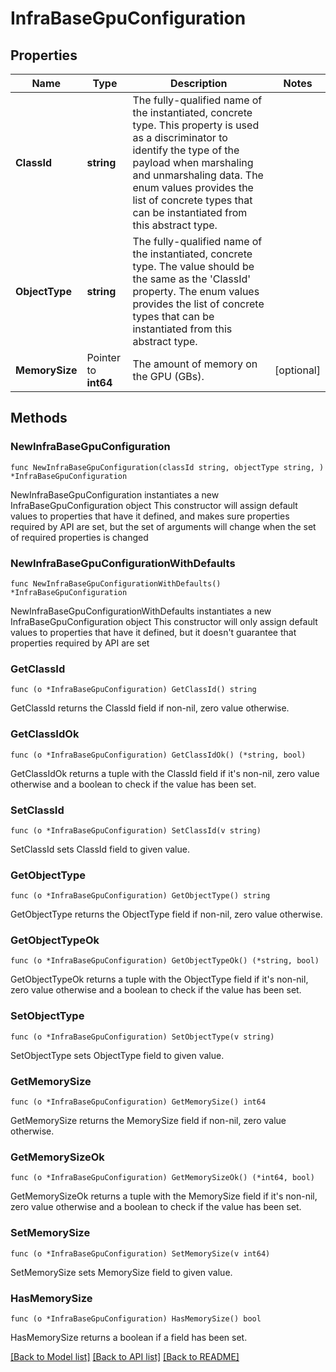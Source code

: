# InfraBaseGpuConfiguration

## Properties

Name | Type | Description | Notes
------------ | ------------- | ------------- | -------------
**ClassId** | **string** | The fully-qualified name of the instantiated, concrete type. This property is used as a discriminator to identify the type of the payload when marshaling and unmarshaling data. The enum values provides the list of concrete types that can be instantiated from this abstract type. | 
**ObjectType** | **string** | The fully-qualified name of the instantiated, concrete type. The value should be the same as the &#39;ClassId&#39; property. The enum values provides the list of concrete types that can be instantiated from this abstract type. | 
**MemorySize** | Pointer to **int64** | The amount of memory on the GPU (GBs). | [optional] 

## Methods

### NewInfraBaseGpuConfiguration

`func NewInfraBaseGpuConfiguration(classId string, objectType string, ) *InfraBaseGpuConfiguration`

NewInfraBaseGpuConfiguration instantiates a new InfraBaseGpuConfiguration object
This constructor will assign default values to properties that have it defined,
and makes sure properties required by API are set, but the set of arguments
will change when the set of required properties is changed

### NewInfraBaseGpuConfigurationWithDefaults

`func NewInfraBaseGpuConfigurationWithDefaults() *InfraBaseGpuConfiguration`

NewInfraBaseGpuConfigurationWithDefaults instantiates a new InfraBaseGpuConfiguration object
This constructor will only assign default values to properties that have it defined,
but it doesn't guarantee that properties required by API are set

### GetClassId

`func (o *InfraBaseGpuConfiguration) GetClassId() string`

GetClassId returns the ClassId field if non-nil, zero value otherwise.

### GetClassIdOk

`func (o *InfraBaseGpuConfiguration) GetClassIdOk() (*string, bool)`

GetClassIdOk returns a tuple with the ClassId field if it's non-nil, zero value otherwise
and a boolean to check if the value has been set.

### SetClassId

`func (o *InfraBaseGpuConfiguration) SetClassId(v string)`

SetClassId sets ClassId field to given value.


### GetObjectType

`func (o *InfraBaseGpuConfiguration) GetObjectType() string`

GetObjectType returns the ObjectType field if non-nil, zero value otherwise.

### GetObjectTypeOk

`func (o *InfraBaseGpuConfiguration) GetObjectTypeOk() (*string, bool)`

GetObjectTypeOk returns a tuple with the ObjectType field if it's non-nil, zero value otherwise
and a boolean to check if the value has been set.

### SetObjectType

`func (o *InfraBaseGpuConfiguration) SetObjectType(v string)`

SetObjectType sets ObjectType field to given value.


### GetMemorySize

`func (o *InfraBaseGpuConfiguration) GetMemorySize() int64`

GetMemorySize returns the MemorySize field if non-nil, zero value otherwise.

### GetMemorySizeOk

`func (o *InfraBaseGpuConfiguration) GetMemorySizeOk() (*int64, bool)`

GetMemorySizeOk returns a tuple with the MemorySize field if it's non-nil, zero value otherwise
and a boolean to check if the value has been set.

### SetMemorySize

`func (o *InfraBaseGpuConfiguration) SetMemorySize(v int64)`

SetMemorySize sets MemorySize field to given value.

### HasMemorySize

`func (o *InfraBaseGpuConfiguration) HasMemorySize() bool`

HasMemorySize returns a boolean if a field has been set.


[[Back to Model list]](../README.md#documentation-for-models) [[Back to API list]](../README.md#documentation-for-api-endpoints) [[Back to README]](../README.md)


